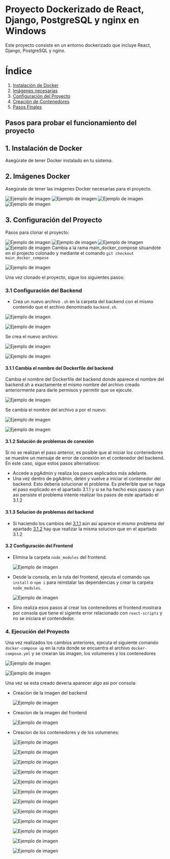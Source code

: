 # Proyecto Dockerizado de React, Django, PostgreSQL y nginx en Windows

Este proyecto consiste en un entorno dockerizado que incluye React, Django, PostgreSQL y nginx.

# Índice

1. [Instalación de Docker](#1-Instalación-de-Docker)
2. [Imágenes necesarias](#2-Imágenes-Docker)
3. [Configuración del Proyecto](#3-Configuración-del-Proyecto)
4. [Creación de Contenedores](#4-Ejecución-del-Proyecto)
5. [Pasos Finales](#pasos-finales)


## Pasos para probar el funcionamiento del proyecto

## 1. Instalación de Docker

Asegúrate de tener Docker instalado en tu sistema.

## 2. Imágenes Docker

Asegúrate de tener las imágenes Docker necesarias para el proyecto.

![Ejemplo de imagen](img/0.PNG)
![Ejemplo de imagen](img/0.1.PNG)
![Ejemplo de imagen](img/0.2.PNG)
![Ejemplo de imagen](img/0.3.PNG)
## 3. Configuración del Proyecto
Pasos para clonar el proyecto:

![Ejemplo de imagen](img/1.PNG)
![Ejemplo de imagen](img/2.PNG)
![Ejemplo de imagen](img/3.PNG)
![Ejemplo de imagen](img/3.1.PNG)
Cambia a la rama main_docker_compose situandote en el projecto colonado y mediante el comando `git checkout main_docker_compose`

![Ejemplo de imagen](img/3.2.PNG)

Una vez clonado el proyecto, sigue los siguientes pasos:

### 3.1 Configuración del Backend

- Crea un nuevo archivo `.sh` en la carpeta del backend con el mismo contenido que el archivo denominado `backend.sh`.

![Ejemplo de imagen](img/4.PNG)

![Ejemplo de imagen](img/4.1.PNG)

Se crea el nuevo archivo:

![Ejemplo de imagen](img/4.2.PNG)

![Ejemplo de imagen](img/4.3.PNG)
  
  #### 3.1.1 Cambia el nombre del Dockerfile del backend

  Cambia el nombre del Dockerfile del backend donde aparece el nombre del backend.sh a exactamente el mismo nombre del archivo creado anteriormente para darle permisos y permitir que se ejecute.

![Ejemplo de imagen](img/4.4.PNG)

Se cambia el nombre del archivo a por el nuevo:

![Ejemplo de imagen](img/4.5.PNG)

![Ejemplo de imagen](img/4.6.PNG)

  #### 3.1.2 Solución de problemas de conexión

  Si no se realizan el paso anterior, es posible que al iniciar los contenedores se muestre un mensaje de error de conexión en el contenedor del backend. En este caso, sigue estos pasos alternativos:
  
  - Accede a pgAdmin y realiza los pasos explicados más adelante.
  - Una vez dentro de pgAdmin, detén y vuelve a iniciar el contenedor del backend. Esto debería solucionar el problema. Es preferible que se haga el paso explicado en el apartado 3.1.1 y si se ha hecho esos pasos y aun asi persiste el problema intente realizar los pasos de este apartado el 3.1.2

   #### 3.1.3 Solucion de problemas del backend
   - Si haciendo los cambios del [3.1.1](#311-cambia-el-nombre-del-dockerfile-del-backend) aún así aparece el mismo problema del apartado [3.1.2](#312-Solución-de-problemas-de-conexión) hay que realizar la misma solucion que en el apartado 3.1.2
  

#### 3.2 Configuración del Frontend

- Elimina la carpeta `node_modules` del frontend.
  
  ![Ejemplo de imagen](img/5.PNG)
  
- Desde la consola, en la ruta del frontend, ejecuta el comando `npm install` o `npm i` para reinstalar las dependencias y crear la carpeta `node_modules`.
  
  ![Ejemplo de imagen](img/5.2.PNG)
  
- Sino realiza esos pasos al crear los contenedores el frontend mostrara por consola que tiene el sigiente error relacionado con `react-scripts` y no se iniciara el contendedor.

### 4. Ejecución del Proyecto

Una vez realizados los cambios anteriores, ejecuta el siguiente comando `docker-compose up` en la ruta donde se encuentra el archivo `docker-compose.yml` y se crearan las imagen, los volumenes y los contenedores

![Ejemplo de imagen](img/6.PNG)

![Ejemplo de imagen](img/6.1.PNG)

Una vez se esta creado deveria aparecer algo asi por consola:
  - Creacion de la imagen del backend
    
      ![Ejemplo de imagen](img/6.2.PNG)

  - Creacion de la imagen del frontend

    ![Ejemplo de imagen](img/6.3.PNG)

  - Creacion de los contenedores y de los volumenes:

    ![Ejemplo de imagen](img/6.4.PNG)

    ![Ejemplo de imagen](img/6.5.PNG)

    ![Ejemplo de imagen](img/6.6.PNG)

    ![Ejemplo de imagen](img/6.7.PNG)

    ![Ejemplo de imagen](img/6.8.PNG)

    ![Ejemplo de imagen](img/6.9.PNG)

    ![Ejemplo de imagen](img/6.10.PNG)

    ![Ejemplo de imagen](img/6.11.PNG)

    ![Ejemplo de imagen](img/6.12.PNG)
    
    ![Ejemplo de imagen](img/6.13.PNG)

    ![Ejemplo de imagen](img/6.14.PNG)

    ![Ejemplo de imagen](img/6.15.PNG)

    
    
